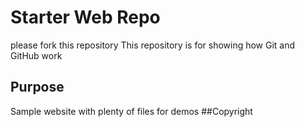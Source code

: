 # Starter Web Repo

please fork this repository
This repository is for showing how Git and GitHub work

## Purpose

Sample website with plenty of files for demos
##Copyright
